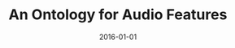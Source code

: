 ---
type: "paper_2016"
title: "An Ontology for Audio Features"
authors: Allik, A., Fazekas, G., Sandler, M.
date: 2016-01-01
published_in: "Proc. of the International Society for Music Information Retrieval Conference (ISMIR)"
download_link: "https://wp.nyu.edu/ismir2016/wp-content/uploads/sites/2294/2016/07/077_Paper.pdf"
---